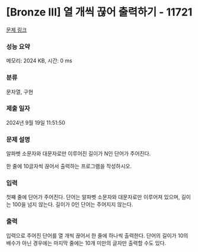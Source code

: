 # [Bronze III] 열 개씩 끊어 출력하기 - 11721 

[문제 링크](https://www.acmicpc.net/problem/11721) 

### 성능 요약

메모리: 2024 KB, 시간: 0 ms

### 분류

문자열, 구현

### 제출 일자

2024년 9월 19일 11:51:50

### 문제 설명

<p>알파벳 소문자와 대문자로만 이루어진 길이가 N인 단어가 주어진다.</p>

<p>한 줄에 10글자씩 끊어서 출력하는 프로그램을 작성하시오.</p>

### 입력 

 <p>첫째 줄에 단어가 주어진다. 단어는 알파벳 소문자와 대문자로만 이루어져 있으며, 길이는 100을 넘지 않는다. 길이가 0인 단어는 주어지지 않는다.</p>

### 출력 

 <p>입력으로 주어진 단어를 열 개씩 끊어서 한 줄에 하나씩 출력한다. 단어의 길이가 10의 배수가 아닌 경우에는 마지막 줄에는 10개 미만의 글자만 출력할 수도 있다.</p>

